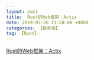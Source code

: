 ```yaml
---
layout: post
title:  Rust的Web框架：Actix
date: 2019-05-26 21:50:00 +0800
categories: 【服务端】
tag: 【Rust】
---
```


[Rust的Web框架：Actix](https://actix.rs/)

